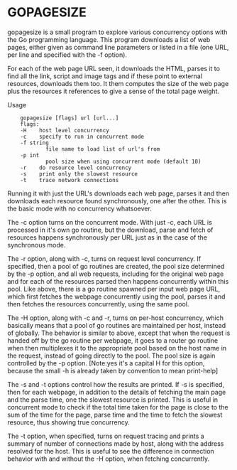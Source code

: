 GOPAGESIZE
==========

gopagesize is a small program to explore various concurrency options
with the Go programming language. This program downloads a list of web
pages, either given as command line parameters or listed in a file (one
URL, per line and specified with the -f option).

For each of the web page URL seen, it downloads the HTML, parses it to
find all the link, script and image tags and if these point to external
resources, downloads them too. It them computes the size of the web page
plus the resources it references to give a sense of the total page
weight.

Usage

```
    gopagesize [flags] url [url...]
    flags:
    -H    host level concurrency
    -c    specify to run in concurrent mode
    -f string
            file name to load list of url's from
    -p int
            pool size when using concurrent mode (default 10)
    -r    do resource level concurrency
    -s    print only the slowest resource
    -t    trace network connections
```

Running it with just the URL's downloads each web page, parses it and
then downloads each resource found synchronously, one after the other.
This is the basic mode with no concurrency whatsoever.

The -c option turns on the concurrent mode. With just -c, each URL is
processed in it's own go routine, but the download, parse and fetch of
resources happens synchronously per URL just as in the case of the
synchronous mode.

The -r option, along with -c, turns on request level concurrency. If
specified, then a pool of go routines are created, the pool size
determined by the -p option, and all web requests, including for the
original web page and for each of the resources parsed then happens
concurrently within this pool. Like above, there is a go routine spawned
per input web page URL, which first fetches the webpage concurrently
using the pool, parses it and then fetches the resources concurrently,
using the same pool.

The -H option, along with -c and -r, turns on per-host concurrency,
which basically means that a pool of go routines are maintained per
host, instead of globally. The behavior is similar to above, except that
when the request is handed off by the go routine per webpage, it goes to
a router go routine when then multiplexes it to the appropriate pool
based on the host name in the request, instead of going directly to the
pool. The pool size is again controlled by the -p option. [Note:yes it's
a capital H for this option, because the small -h is already taken by
convention to mean print-help]

The -s and -t options control how the results are printed. If -s is
specified, then for each webpage, in addition to the details of fetching
the main page and the parse time, one the slowest resource is printed.
This is useful in concurrent mode to check if the total time taken for
the page is close to the sum of the time for the page, parse time and
the time to fetch the slowest resource, thus showing true concurrency.

The -t option, when specified, turns on request tracing and prints a
summary of number of connections made by host, along with the address
resolved for the host. This is useful to see the difference in
connection behavior with and without the -H option, when fetching
concurrently.
